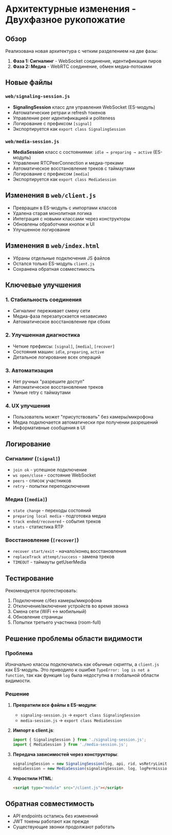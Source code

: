 # Архитектурные изменения - Двухфазное рукопожатие

## Обзор
Реализована новая архитектура с четким разделением на две фазы:
1. **Фаза 1: Сигналинг** - WebSocket соединение, идентификация пиров
2. **Фаза 2: Медиа** - WebRTC соединение, обмен медиа-потоками

## Новые файлы

### `web/signaling-session.js`
- **SignalingSession** класс для управления WebSocket (ES-модуль)
- Автоматические ретраи и refresh токенов
- Управление peer идентификацией и politeness
- Логирование с префиксом `[signal]`
- Экспортируется как `export class SignalingSession`

### `web/media-session.js`  
- **MediaSession** класс с состояниями: `idle → preparing → active` (ES-модуль)
- Управление RTCPeerConnection и медиа-треками
- Автоматическое восстановление треков с таймаутами
- Логирование с префиксом `[media]`
- Экспортируется как `export class MediaSession`

## Изменения в `web/client.js`
- Превращен в ES-модуль с импортами классов
- Удалена старая монолитная логика
- Интеграция с новыми классами через конструкторы
- Обновлены обработчики кнопок и UI
- Улучшенное логирование

## Изменения в `web/index.html`
- Убраны отдельные подключения JS файлов
- Остался только ES-модуль `client.js`
- Сохранена обратная совместимость

## Ключевые улучшения

### 1. Стабильность соединения
- Сигналинг переживает смену сети
- Медиа-фаза перезапускается независимо
- Автоматическое восстановление при сбоях

### 2. Улучшенная диагностика
- Четкие префиксы: `[signal]`, `[media]`, `[recover]`
- Состояния машин: `idle`, `preparing`, `active`
- Детальное логирование всех операций

### 3. Автоматизация
- Нет ручных "разрешите доступ"
- Автоматическое восстановление треков
- Умные retry с таймаутами

### 4. UX улучшения
- Пользователь может "присутствовать" без камеры/микрофона
- Медиа подключается автоматически при получении разрешений
- Информативные сообщения в UI

## Логирование

### Сигналинг (`[signal]`)
- `join ok` - успешное подключение
- `ws open/close` - состояние WebSocket
- `peers` - список участников
- `retry` - попытки переподключения

### Медиа (`[media]`)
- `state change` - переходы состояний
- `preparing local media` - подготовка медиа
- `track ended/recovered` - события треков
- `stats` - статистика RTP

### Восстановление (`[recover]`)
- `recover start/exit` - начало/конец восстановления
- `replaceTrack attempt/success` - замена треков
- `TIMEOUT` - таймауты getUserMedia

## Тестирование
Рекомендуется протестировать:
1. Подключение с/без камеры/микрофона
2. Отключение/включение устройств во время звонка
3. Смена сети (WiFi ↔ мобильный)
4. Обновление страницы
5. Попытки третьего участника (room-full)

## Решение проблемы области видимости

### Проблема
Изначально классы подключались как обычные скрипты, а `client.js` как ES-модуль. Это приводило к ошибке `TypeError: log is not a function`, так как функция `log` была недоступна в глобальной области видимости.

### Решение
1. **Превратили все файлы в ES-модули**:
   - `signaling-session.js` → `export class SignalingSession`
   - `media-session.js` → `export class MediaSession`

2. **Импорт в client.js**:
   ```javascript
   import { SignalingSession } from './signaling-session.js';
   import { MediaSession } from './media-session.js';
   ```

3. **Передача зависимостей через конструкторы**:
   ```javascript
   signalingSession = new SignalingSession(log, api, rid, wsRetryLimit, wsRetryDelayMs);
   mediaSession = new MediaSession(signalingSession, log, logPermissionsInfo, resumePlay, debugSDP);
   ```

4. **Упростили HTML**:
   ```html
   <script type="module" src="/client.js"></script>
   ```

## Обратная совместимость
- API endpoints остались без изменений
- JWT токены работают как прежде
- Существующие звонки продолжают работать
